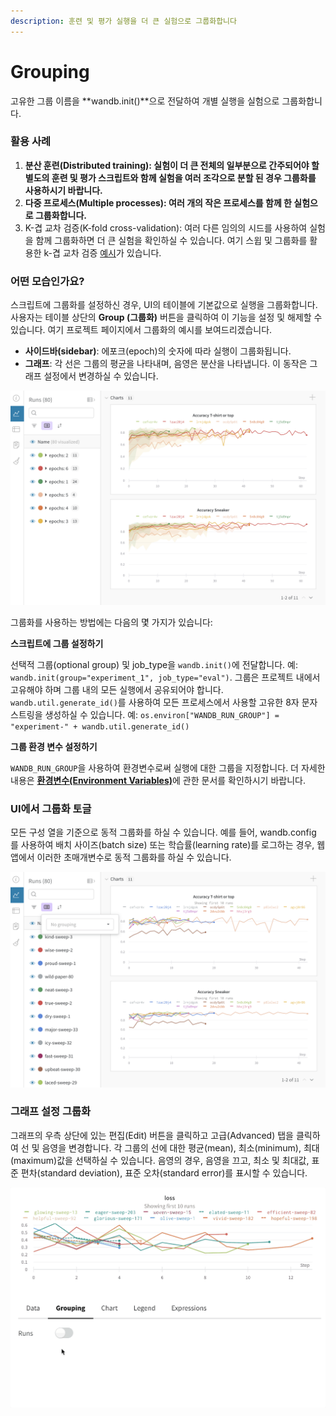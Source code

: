 ```yaml
---
description: 훈련 및 평가 실행을 더 큰 실험으로 그룹화합니다
---
```


# Grouping

고유한 그룹 이름을 **wandb.init\(\)**으로 전달하여 개별 실행을 실험으로 그룹화합니다.

###  **활용 사례**

1. **분산 훈련\(Distributed training\): 실험이 더 큰 전체의 일부분으로 간주되어야 할 별도의 훈련 및 평가 스크립트와 함께 실험을 여러 조각으로 분할 된 경우 그룹화를 사용하시기 바랍니다.**
2. **다중 프로세스\(Multiple processes\): 여러 개의 작은 프로세스를 함께 한 실험으로 그룹화합니다.**
3.  K-겹 교차 검증\(K-fold cross-validation\): 여러 다른 임의의 시드를 사용하여 실험을 함께 그룹화하면 더 큰 실험을 확인하실 수 있습니다. 여기 스윕 및 그룹화를 활용한 k-겹 교차 검증 [예시](https://github.com/wandb/examples/tree/master/examples/wandb-sweeps/sweeps-cross-validation)가 있습니다.

###  **어떤 모습인가요?** 

스크립트에 그룹화를 설정하신 경우, UI의 테이블에 기본값으로 실행을 그룹화합니다. 사용자는 테이블 상단의 **Group \(그룹화\)** 버튼을 클릭하여 이 기능을 설정 및 해제할 수 있습니다. 여기 프로젝트 페이지에서 그룹화의 예시를 보여드리겠습니다.

* **사이드바\(sidebar\)**: 에포크\(epoch\)의 숫자에 따라 실행이 그룹화됩니다.
* **그래프**: 각 선은 그룹의 평균을 나타내며, 음영은 분산을 나타냅니다. 이 동작은 그래프 설정에서 변경하실 수 있습니다.

![](../.gitbook/assets/demo-grouping.png)

그룹화를 사용하는 방법에는 다음의 몇 가지가 있습니다:

**스크립트에 그룹 설정하기**

선택적 그룹\(optional group\) 및 job\_type을 `wandb.init()`에 전달합니다. 예: `wandb.init(group="experiment_1", job_type="eval")`. 그룹은 프로젝트 내에서 고유해야 하며 그룹 내의 모든 실행에서 공유되어야 합니다. `wandb.util.generate_id()`를 사용하여 모든 프로세스에서 사용할 고유한 8자 문자 스트링을 생성하실 수 있습니다. 예: `os.environ["WANDB_RUN_GROUP"] = "experiment-" + wandb.util.generate_id()`   
  


 **그룹 환경 변수 설정하기**

`WANDB_RUN_GROUP`을 사용하여 환경변수로써 실행에 대한 그룹을 지정합니다. 더 자세한 내용은 [**환경변수\(Environment Variables\)**](https://docs.wandb.com/library/environment-variables)에 관한 문서를 확인하시기 바랍니다.

###  **UI에서 그룹화 토글**

모든 구성 열을 기준으로 동적 그룹화를 하실 수 있습니다. 예를 들어, wandb.config 를 사용하여 배치 사이즈\(batch size\) 또는 학습률\(learning rate\)를 로그하는 경우, 웹 앱에서 이러한 초매개변수로 동적 그룹화를 하실 수 있습니다.

![](../.gitbook/assets/demo-no-grouping.png)

###  **그래프 설정 그룹화**

그래프의 우측 상단에 있는 편집\(Edit\) 버튼을 클릭하고 고급\(Advanced\) 탭을 클릭하여 선 및 음영을 변경합니다. 각 그룹의 선에 대한 평균\(mean\), 최소\(minimum\), 최대\(maximum\)값을 선택하실 수 있습니다. 음영의 경우, 음영을 끄고, 최소 및 최대값, 표준 편차\(standard deviation\), 표준 오차\(standard error\)를 표시할 수 있습니다.

![](../.gitbook/assets/demo-grouping-options-for-line-plots.gif)



